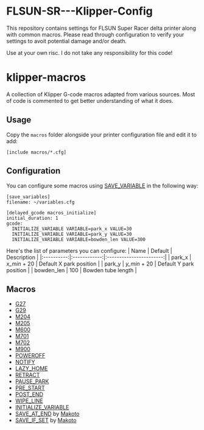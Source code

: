 # FLSUN-SR---Klipper-Config
This repository contains settings for FLSUN Super Racer delta printer along with common macros.
Please read through configuration to verify your settings to avoit potential damage and/or death.

Use at your own risc. I do not take any responsibility for this code!

# klipper-macros

A collection of Klipper G-code macros adapted from various sources.
Most of code is commented to get better understanding of what it does.

## Usage
Copy the `macros` folder alongside your printer configuration file and edit it to add:

```
[include macros/*.cfg]
```

## Configuration
You can configure some macros using [SAVE_VARIABLE](https://github.com/KevinOConnor/klipper/blob/master/docs/G-Codes.md#save-variables) in the following way:

```
[save_variables]
filename: ~/variables.cfg

[delayed_gcode macros_initialize]
initial_duration: 1
gcode:
  INITIALIZE_VARIABLE VARIABLE=park_x VALUE=30
  INITIALIZE_VARIABLE VARIABLE=park_y VALUE=30
  INITIALIZE_VARIABLE VARIABLE=bowden_len VALUE=300
```

Here's the list of parameters you can configure:
| Name       | Default      | Description             |
|:----------:|:------------:|:-----------------------:|
| park_x     | *x_min* + 20 | Default X park position |
| park_y     | *y_min* + 20 | Default Y park position |
| bowden_len | 100          | Bowden tube length      |

## Macros
* [G27](/Configuration/macros/G27.cfg)
* [G29](/Configuration/macros/G29.cfg)
* [M204](/Configuration/macros/M204.cfg)
* [M205](/Configuration/macros/M205.cfg)
* [M600](/Configuration/macros/M600.cfg)
* [M701](/Configuration/macros/M701.cfg)
* [M702](/Configuration/macros/M702.cfg)
* [M900](/Configuration/macros/M900.cfg)
* [POWEROFF](/Configuration/macros/POWEROFF.cfg)
* [NOTIFY](/Configuration/macros/NOTIFY.cfg)
* [LAZY_HOME](/Configuration/macros/LAZY_HOME.cfg)
* [RETRACT](/Configuration/macros/RETRACT.cfg)
* [PAUSE_PARK](/Configuration/macros/PAUSE_PARK.cfg)
* [PRE_START](/Configuration/macros/PRE_START.cfg)
* [POST_END](/Configuration/macros/POST_END.cfg)
* [WIPE_LINE](/Configuration/macros/WIPE_LINE.cfg)
* [INITIALIZE_VARIABLE](/Configuration/macros/INITIALIZE_VARIABLE.cfg)
* [SAVE_AT_END](/Configuration/macros/SAVE_AT_END.cfg) by [Makoto](https://klipper.info/macro-examples-1/makotos-conditional-config-saving)
* [SAVE_IF_SET](/Configuration/macros/SAVE_IF_SET.cfg) by [Makoto](https://klipper.info/macro-examples-1/makotos-conditional-config-saving)